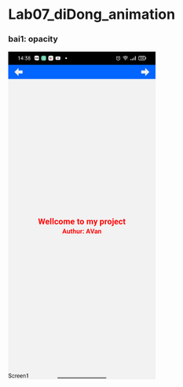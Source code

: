 # Lab07_diDong_animation

### bai1: opacity

<img src="./AnhMinhHoa/screen1.png" alt="Girl in a jacket" width="300" >
